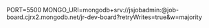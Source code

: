 PORT=5500
MONGO_URI=mongodb+srv://jsjobadmin:<password>@job-board.cjrx2.mongodb.net/jr-dev-board?retryWrites=true&w=majority
